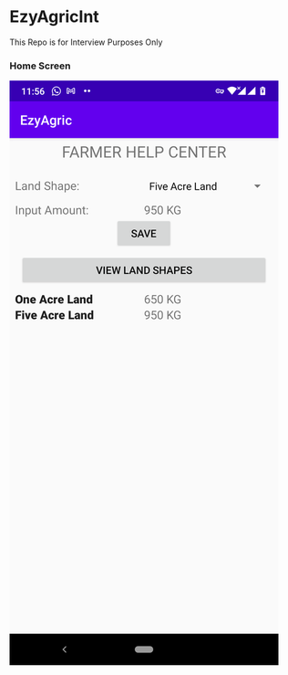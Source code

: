# EzyAgricInt
This Repo is for Interview Purposes Only


### Home Screen

![SnapShot](/images/homeEzy.png)
